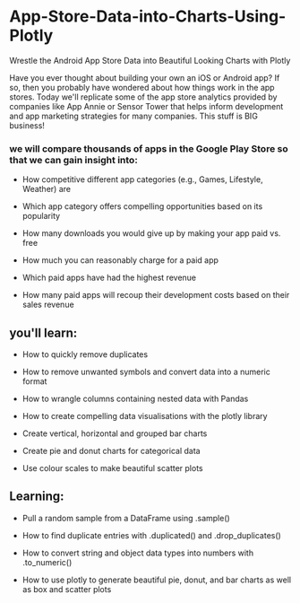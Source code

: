 # App-Store-Data-into-Charts-Using-Plotly
Wrestle the Android App Store Data into Beautiful Looking Charts with Plotly

Have you ever thought about building your own an iOS or Android app? If so, then you probably have wondered about how things work in the app stores. Today we'll replicate some of the app store analytics provided by companies like App Annie or Sensor Tower that helps inform development and app marketing strategies for many companies. This stuff is BIG business!

### we will compare thousands of apps in the Google Play Store so that we can gain insight into:

- How competitive different app categories (e.g., Games, Lifestyle, Weather) are

- Which app category offers compelling opportunities based on its popularity

- How many downloads you would give up by making your app paid vs. free

- How much you can reasonably charge for a paid app

- Which paid apps have had the highest revenue

- How many paid apps will recoup their development costs based on their sales revenue



## you'll learn:

- How to quickly remove duplicates

- How to remove unwanted symbols and convert data into a numeric format

- How to wrangle columns containing nested data with Pandas

- How to create compelling data visualisations with the plotly library

- Create vertical, horizontal and grouped bar charts

- Create pie and donut charts for categorical data

- Use colour scales to make beautiful scatter plots

## Learning:

- Pull a random sample from a DataFrame using .sample()

- How to find duplicate entries with .duplicated() and .drop_duplicates()

- How to convert string and object data types into numbers with .to_numeric()

- How to use plotly to generate beautiful pie, donut, and bar charts as well as box and scatter plots
